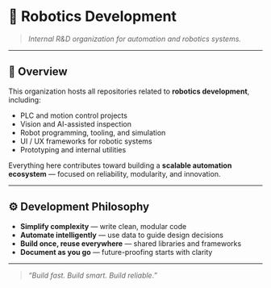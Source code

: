 # 🤖 Robotics Development

> _Internal R&D organization for automation and robotics systems._

---

## 🧩 Overview

This organization hosts all repositories related to **robotics development**, including:
- PLC and motion control projects  
- Vision and AI-assisted inspection  
- Robot programming, tooling, and simulation  
- UI / UX frameworks for robotic systems  
- Prototyping and internal utilities  

Everything here contributes toward building a **scalable automation ecosystem** — focused on reliability, modularity, and innovation.

---

## ⚙️ Development Philosophy

- **Simplify complexity** — write clean, modular code  
- **Automate intelligently** — use data to guide design decisions  
- **Build once, reuse everywhere** — shared libraries and frameworks  
- **Document as you go** — future-proofing starts with clarity  

---

> _“Build fast. Build smart. Build reliable.”_

